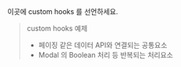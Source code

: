 이곳에 custom hooks 를 선언하세요.

> custom hooks 예제
> - 페이징 같은 데이터 API와 연결되는 공통요소
> - Modal 의 Boolean 처리 등 반복되는 처리요소
